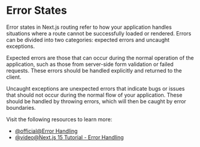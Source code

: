 # Error States

Error states in Next.js routing refer to how your application handles situations where a route cannot be successfully loaded or rendered. Errors can be divided into two categories: expected errors and uncaught exceptions.

Expected errors are those that can occur during the normal operation of the application, such as those from server-side form validation or failed requests. These errors should be handled explicitly and returned to the client.

Uncaught exceptions are unexpected errors that indicate bugs or issues that should not occur during the normal flow of your application. These should be handled by throwing errors, which will then be caught by error boundaries.

Visit the following resources to learn more:

- [@official@Error Handling](https://nextjs.org/docs/app/getting-started/error-handling#handling-expected-errors)
- [@video@Next.js 15 Tutorial - Error Handling](https://www.youtube.com/watch?v=fWV5WPSbgdg)